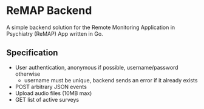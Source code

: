 # ReMAP Backend

A simple backend solution for the Remote Monitoring Application in Psychiatry (ReMAP) App written in Go.

## Specification

* User authentication, anonymous if possible, username/password otherwise
  * username must be unique, backend sends an error if it already exists
* POST arbitrary JSON events
* Upload audio files (10MB max)
* GET list of active surveys
